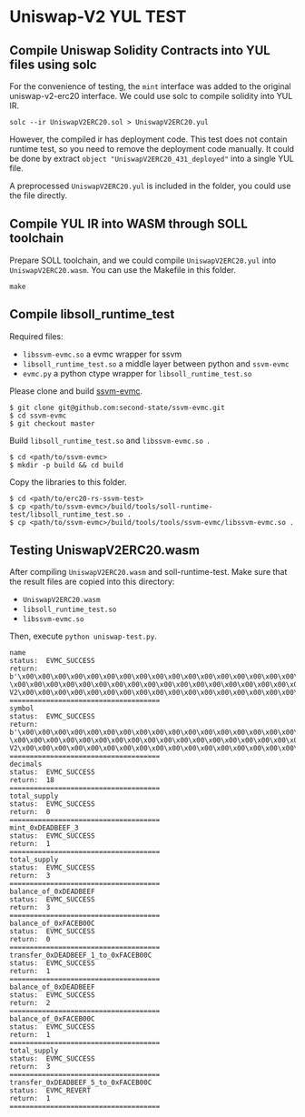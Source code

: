 # Uniswap-V2 YUL TEST 

## Compile Uniswap Solidity Contracts into YUL files using solc

For the convenience of testing, the `mint` interface was added to the original uniswap-v2-erc20 interface.
We could use solc to compile solidity into YUL IR. 

```
solc --ir UniswapV2ERC20.sol > UniswapV2ERC20.yul
```

However, the compiled ir has deployment code. This test does not contain runtime test, so you need to remove the deployment code manually. 
It could be done by extract `object "UniswapV2ERC20_431_deployed"` into a single YUL file.

A preprocessed `UniswapV2ERC20.yul` is included in the folder, you could use the file directly.

## Compile YUL IR into WASM through SOLL toolchain

Prepare SOLL toolchain, and we could compile `UniswapV2ERC20.yul` into `UniswapV2ERC20.wasm`. You can use the Makefile in this folder.

```
make
```

## Compile libsoll_runtime_test

Required files:

+ `libssvm-evmc.so` a evmc wrapper for ssvm
+ `libsoll_runtime_test.so` a middle layer between python and `ssvm-evmc` 
+ `evmc.py` a python ctype wrapper for `libsoll_runtime_test.so`

Please clone and build [ssvm-evmc](https://github.com/second-state/ssvm-evmc).
```
$ git clone git@github.com:second-state/ssvm-evmc.git
$ cd ssvm-evmc
$ git checkout master
```

Build `libsoll_runtime_test.so` and `libssvm-evmc.so `.
```
$ cd <path/to/ssvm-evmc>
$ mkdir -p build && cd build
```

Copy the libraries to this folder.
```
$ cd <path/to/erc20-rs-ssvm-test>
$ cp <path/to/ssvm-evmc>/build/tools/soll-runtime-test/libsoll_runtime_test.so .
$ cp <path/to/ssvm-evmc>/build/tools/tools/ssvm-evmc/libssvm-evmc.so .
```


## Testing UniswapV2ERC20.wasm

After compiling `UniswapV2ERC20.wasm` and soll-runtime-test. Make sure that the result files are copied into this directory:

+ `UniswapV2ERC20.wasm`
+ `libsoll_runtime_test.so`
+ `libssvm-evmc.so `

Then, execute `python uniswap-test.py`. 

```
name
status:  EVMC_SUCCESS
return:  b'\x00\x00\x00\x00\x00\x00\x00\x00\x00\x00\x00\x00\x00\x00\x00\x00\x00\x00\x00\x00\x00\x00\x00\x00\x00\x00\x00\x00\x00\x00\x00 \x00\x00\x00\x00\x00\x00\x00\x00\x00\x00\x00\x00\x00\x00\x00\x00\x00\x00\x00\x00\x00\x00\x00\x00\x00\x00\x00\x00\x00\x00\x00\nUniswap V2\x00\x00\x00\x00\x00\x00\x00\x00\x00\x00\x00\x00\x00\x00\x00\x00\x00\x00\x00\x00\x00\x00'
=====================================
symbol
status:  EVMC_SUCCESS
return:  b'\x00\x00\x00\x00\x00\x00\x00\x00\x00\x00\x00\x00\x00\x00\x00\x00\x00\x00\x00\x00\x00\x00\x00\x00\x00\x00\x00\x00\x00\x00\x00 \x00\x00\x00\x00\x00\x00\x00\x00\x00\x00\x00\x00\x00\x00\x00\x00\x00\x00\x00\x00\x00\x00\x00\x00\x00\x00\x00\x00\x00\x00\x00\x06UNI-V2\x00\x00\x00\x00\x00\x00\x00\x00\x00\x00\x00\x00\x00\x00\x00\x00\x00\x00\x00\x00\x00\x00\x00\x00\x00\x00'
=====================================
decimals
status:  EVMC_SUCCESS
return:  18
=====================================
total_supply
status:  EVMC_SUCCESS
return:  0
=====================================
mint_0xDEADBEEF_3
status:  EVMC_SUCCESS
return:  1
=====================================
total_supply
status:  EVMC_SUCCESS
return:  3
=====================================
balance_of_0xDEADBEEF
status:  EVMC_SUCCESS
return:  3
=====================================
balance_of_0xFACEB00C
status:  EVMC_SUCCESS
return:  0
=====================================
transfer_0xDEADBEEF_1_to_0xFACEB00C
status:  EVMC_SUCCESS
return:  1
=====================================
balance_of_0xDEADBEEF
status:  EVMC_SUCCESS
return:  2
=====================================
balance_of_0xFACEB00C
status:  EVMC_SUCCESS
return:  1
=====================================
total_supply
status:  EVMC_SUCCESS
return:  3
=====================================
transfer_0xDEADBEEF_5_to_0xFACEB00C
status:  EVMC_REVERT
return:  1
=====================================
```
